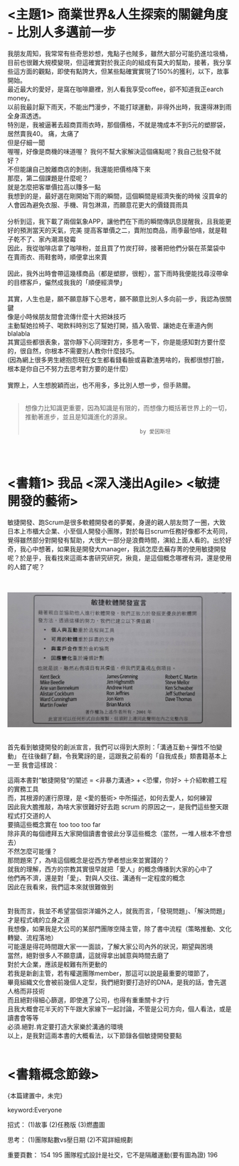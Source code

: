 # <主題1> 商業世界&人生探索的關鍵角度 - 比別人多邁前一步  
我朋友周知，我常常有些奇思妙想，鬼點子也賊多，雖然大部分可能扔進垃圾桶，目前也很難大規模變現，但這確實對於我正向的組成有莫大的幫助，接著，我分享些這方面的觀點，即使有點誇大，但某些點確實實現了150%的獲利，以下，故事開始。
<br>
最近最大的愛好，是窩在咖啡廳裡，別人看我享受coffee，卻不知道我正earch money。  
以前我最討厭下雨天，不能出門漫步，不能打球運動，非得外出時，我還得淋到雨全身濕透透。  
特別是，我被逼著去超商買雨衣時，那個價格，不就是塊成本不到5元的塑膠袋，居然賣我40。
痛，太痛了  
但是仔細一聞  
喔喔，好像是商機的味道喔？
我何不幫大家解決這個痛點呢？我自己批發不就好？  
不但能讓自己脫離商店的剝削，我還能把價格降下來  
那麼，第二個課題是什麼呢？  
就是怎麼把客單價拉高以賺多一點  
我想到的是，最好選在剛開始下雨的瞬間，這個瞬間是經濟失衡的時候
沒買傘的人會因為避免衣服、手機、背包淋濕，而願意花更大的價錢買雨具  
<br>
分析到這，我下載了兩個氣象APP，讓他們在下雨的瞬間傳訊息提醒我，且我能更好的預測當天的天氣，完美
提高客單價之二，賣附加商品，雨季最怕啥，就是鞋子乾不了、家內潮濕發霉  
因此，我從咖啡店拿了咖啡粉，並且買了竹炭打碎，接著把他們分裝在茶葉袋中  
在賣雨衣、雨鞋套時，順便拿出來賣  
<br>
因此，我外出時會帶這幾樣商品（都是塑膠，很輕），當下雨時我便能找尋沒帶傘的目標客戶，儼然成我我的「順便經濟學」  
<br>
其實，人生也是，願不願意靜下心思考，願不願意比別人多向前一步，我認為很關鍵  
像是小時候朋友間會流傳什麼十大把妹技巧  
主動幫她拉椅子、喝飲料時別忘了幫她打開，插入吸管、讓她走在車道內側 blalabla   
其實這些都很表象，當你靜下心同理對方，多思考一下，你是能感知對方要什麼的，很自然，你根本不需要別人教你什麼技巧。  
(因為網上很多男生總抱怨現在女生都看錢看臉或喜歡渣男啥的，我都很想打臉，根本是你自己不努力去思考對方要的是什麼）  
<br>
實際上，人生想脫穎而出，也不用多，多比別人想一步，但手熟爾。
<br><br>
> 想像力比知識更重要，因為知識是有限的，而想像力概括著世界上的一切，推動著進步，並且是知識進化的源泉。 
> 
>                                         by 愛因斯坦
<br><br>

# <書籍1> 我品 <深入淺出Agile> <敏捷開發的藝術>
敏捷開發、跑Scrum是很多軟體開發者的夢魘，身邊的親人朋友問了一圈，大致日本上市櫃大企業、小至個人開發小團隊，對於每日scrum任務好像都不太苟同，覺得雖然部分對開發有幫助，大很大一部分是浪費時間，演給上面人看的。出於好奇，我心中想著，如果我是開發大manager，我該怎麼去蕪存菁的使用敏捷開發呢？於是乎，我看找來這兩本書研究研究，揪竟，是這個概念哪裡有洞，還是使用的人錯了呢？  
<br><br>

![Alt text](/images/敏捷開發宣言.jpg)

<br>
首先看到敏捷開發的創派宣言，我們可以得到大原則：「溝通互動＋彈性不怕變動」  
在往後翻了翻，令我驚訝的是，這跟我之前看的「自我成長」類書籍基本上一至  
我會這樣說：

這兩本書對“敏捷開發“的闡述 = <非暴力溝通> + <恐懼，你好> ＋介紹軟體工程的實務工具  
而，其根源的運行原理，是 <愛的藝術> 中所描述，如何去愛人，如何練習  
因此我大膽推敲，為啥大家很難好好去跑 scrum 的原因之一，是我們這些整天跟程式打交道的人  
要搞這些概念實在 too too too far  
除非真的每個禮拜五大家開個讀書會彼此分享這些概念（當然，一堆人根本不會想去）  
不然怎麼可能懂？  
那問題來了，為啥這個概念是從西方學者想出來並實踐的？  
就我的理解，西方的宗教其實很早就把「愛人」的概念傳播到大家的心中了  
他們再不濟，還是對「愛」、對與人交往、溝通有一定程度的概念  
因此在我看來，我們這本來就很難做到  
<br><br>
對我而言，我並不希望當個崇洋媚外之人，就我而言，「發現問題」、「解決問題」才是程式魂的立身之道  
我想像，如果我是大公司的某部門團隊空降主管，除了書中流程（策略推動、文化轉變、流程落地）  
可能還是得花時間跟大家一一面談，了解大家公司內外的狀況，期望與困境    
當然，絕對很多人不願意講，這就得拿出誠意與時間去磨了  
對於大企業，應該是較難有所更動的  
若我是新創主管，若有權選團隊member，那這可以說是最重要的環節了，  
畢竟組織文化會被前幾個人定型，我們絕對要打造好的DNA，是我的話，會先選人格而非技術  
而且絕對得細心篩選，即使進了公司，也得有重重關卡才行  
且我大概會花半天的下午跟大家線下一起討論，不管是公司方向，個人看法，或是讀書會等等  
必須.絕對.肯定要打造大家樂於溝通的環境  
以上，是我對這兩本書的大概看法，以下節錄各個敏捷開發要點
<br>
<br>

# <書籍概念節錄>

{本篇建置中，未完}

keyword:Everyone

招式：
(1)故事
(2)任務版
(3)燃盡圖

思考：
(1)團隊點數vs壓日期
(2)不寫詳細規劃



重要頁數：
154
195 團隊程式設計是社交，它不是隔離運動(要有圖為證)
196
